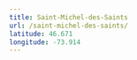 ```yaml
---
title: Saint-Michel-des-Saints
url: /saint-michel-des-saints/
latitude: 46.671
longitude: -73.914
---
```

